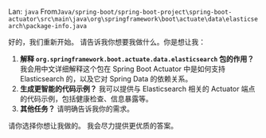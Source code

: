 Lan: `java` From`Java/spring-boot/spring-boot-project\spring-boot-actuator\src\main\java\org\springframework\boot\actuate\data\elasticsearch\package-info.java`

好的，我们重新开始。 请告诉我你想要我做什么。你是想让我：

1.  **解释 `org.springframework.boot.actuate.data.elasticsearch` 包的作用？** 我会用中文详细解释这个包在 Spring Boot Actuator 中是如何支持 Elasticsearch 的，以及它对 Spring Data 的依赖关系。
2.  **生成更智能的代码示例？**  我可以提供与 Elasticsearch 相关的 Actuator 端点的代码示例，包括健康检查、信息暴露等。
3.  **其他任务？**  请明确告诉我你的需求。

请你选择你想让我做的。 我会尽力提供更优质的答案。

